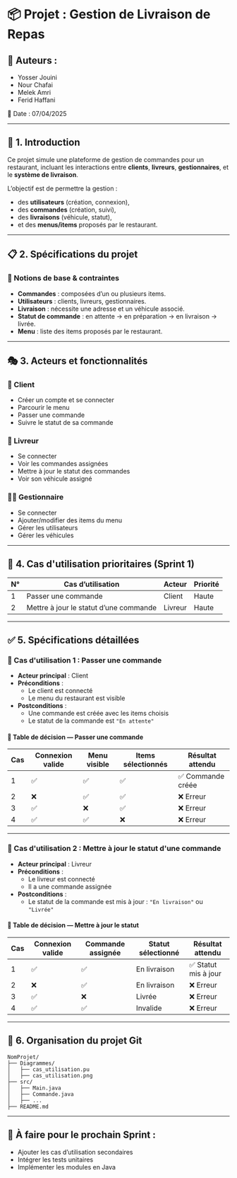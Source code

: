 # 📦 Projet : Gestion de Livraison de Repas

## 👥 Auteurs :
- Yosser Jouini  
- Nour Chafai  
- Melek Amri  
- Ferid Haffani  

📅 Date : 07/04/2025

---

## 🧾 1. Introduction

Ce projet simule une plateforme de gestion de commandes pour un restaurant, incluant les interactions entre **clients**, **livreurs**, **gestionnaires**, et le **système de livraison**.

L’objectif est de permettre la gestion :
- des **utilisateurs** (création, connexion),
- des **commandes** (création, suivi),
- des **livraisons** (véhicule, statut),
- et des **menus/items** proposés par le restaurant.

---

## 📋 2. Spécifications du projet

### 🔧 Notions de base & contraintes
- **Commandes** : composées d’un ou plusieurs items.
- **Utilisateurs** : clients, livreurs, gestionnaires.
- **Livraison** : nécessite une adresse et un véhicule associé.
- **Statut de commande** : en attente → en préparation → en livraison → livrée.
- **Menu** : liste des items proposés par le restaurant.

---

## 🎭 3. Acteurs et fonctionnalités

### 👤 Client
- Créer un compte et se connecter  
- Parcourir le menu  
- Passer une commande  
- Suivre le statut de sa commande  

### 🚚 Livreur
- Se connecter  
- Voir les commandes assignées  
- Mettre à jour le statut des commandes  
- Voir son véhicule assigné  

### 🧑‍💼 Gestionnaire
- Se connecter  
- Ajouter/modifier des items du menu  
- Gérer les utilisateurs  
- Gérer les véhicules  

---

## 🚀 4. Cas d'utilisation prioritaires (Sprint 1)

| N° | Cas d’utilisation                        | Acteur   | Priorité |
|----|------------------------------------------|----------|----------|
| 1  | Passer une commande                      | Client   | Haute    |
| 2  | Mettre à jour le statut d’une commande   | Livreur  | Haute    |

---

## ✅ 5. Spécifications détaillées

### 📌 Cas d'utilisation 1 : Passer une commande

- **Acteur principal** : Client  
- **Préconditions** :
  - Le client est connecté  
  - Le menu du restaurant est visible  
- **Postconditions** :
  - Une commande est créée avec les items choisis  
  - Le statut de la commande est `"En attente"`

#### 🧪 Table de décision — Passer une commande

| Cas | Connexion valide | Menu visible | Items sélectionnés | Résultat attendu     |
|-----|------------------|--------------|---------------------|----------------------|
| 1   | ✅               | ✅           | ✅                  | ✅ Commande créée     |
| 2   | ❌               | ✅           | ✅                  | ❌ Erreur             |
| 3   | ✅               | ❌           | ✅                  | ❌ Erreur             |
| 4   | ✅               | ✅           | ❌                  | ❌ Erreur             |

---

### 📌 Cas d'utilisation 2 : Mettre à jour le statut d'une commande

- **Acteur principal** : Livreur  
- **Préconditions** :
  - Le livreur est connecté  
  - Il a une commande assignée  
- **Postconditions** :
  - Le statut de la commande est mis à jour : `"En livraison"` ou `"Livrée"`

#### 🧪 Table de décision — Mettre à jour le statut

| Cas | Connexion valide | Commande assignée | Statut sélectionné | Résultat attendu       |
|-----|------------------|-------------------|---------------------|------------------------|
| 1   | ✅               | ✅                | En livraison        | ✅ Statut mis à jour    |
| 2   | ❌               | ✅                | En livraison        | ❌ Erreur               |
| 3   | ✅               | ❌                | Livrée              | ❌ Erreur               |
| 4   | ✅               | ✅                | Invalide            | ❌ Erreur               |

---

## 📂 6. Organisation du projet Git

```
NomProjet/
├── Diagrammes/
│   ├── cas_utilisation.pu
│   ├── cas_utilisation.png
├── src/
│   ├── Main.java
│   ├── Commande.java
│   ├── ...
├── README.md
```

---

## 🔧 À faire pour le prochain Sprint :
- Ajouter les cas d’utilisation secondaires
- Intégrer les tests unitaires
- Implémenter les modules en Java

